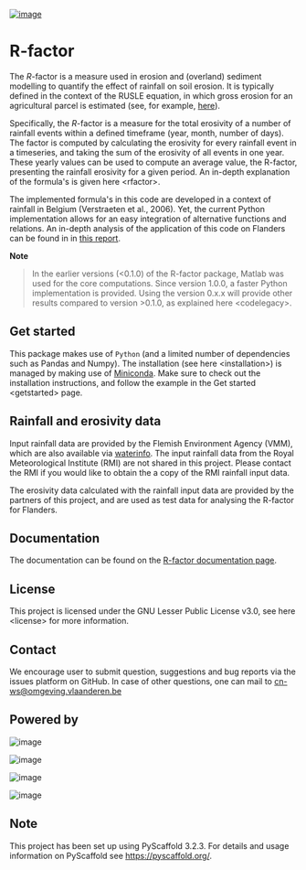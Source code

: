 [![image](https://zenodo.org/badge/364504726.svg)](https://zenodo.org/badge/latestdoi/364504726)

R-factor
========

The $R$-factor is a measure used in erosion and (overland) sediment
modelling to quantify the effect of rainfall on soil erosion. It is
typically defined in the context of the RUSLE equation, in which gross
erosion for an agricultural parcel is estimated (see, for example,
[here](https://docs.fluves.net/cnws-pascal//)).

Specifically, the $R$-factor is a measure for the total erosivity of a
number of rainfall events within a defined timeframe (year, month,
number of days). The factor is computed by calculating the erosivity for
every rainfall event in a timeseries, and taking the sum of the
erosivity of all events in one year. These yearly values can be used to
compute an average value, the R-factor, presenting the rainfall
erosivity for a given period. An in-depth explanation of the formula's
is given here \<rfactor\>.

The implemented formula's in this code are developed in a context of
rainfall in Belgium (Verstraeten et al., 2006). Yet, the current Python
implementation allows for an easy integration of alternative functions
and relations. An in-depth analysis of the application of this code on
Flanders can be found in in [this
report](https://www.friscris.be/nl/publications/herziening-van-de-neerslagerosiviteitsfactor-r-voor-de-vlaamse-erosiemodellering(9d4e2953-6c93-48d0-a1c2-d66d03c749aa).html).

__Note__

>
> In the earlier versions (\<0.1.0) of the R-factor package, Matlab was
> used for the core computations. Since version 1.0.0, a faster Python
> implementation is provided. Using the version 0.x.x will provide other
> results compared to version \>0.1.0, as explained here \<codelegacy\>.

Get started
-----------

This package makes use of `Python` (and a limited number of dependencies
such as Pandas and Numpy). The installation (see here \<installation\>)
is managed by making use of
[Miniconda](https://docs.conda.io/en/latest/miniconda.html). Make sure
to check out the installation instructions, and follow the example in
the Get started \<getstarted\> page.

Rainfall and erosivity data
---------------------------

Input rainfall data are provided by the
Flemish Environment Agency (VMM), which are also available via
[waterinfo](https://www.waterinfo.be). The input rainfall data from the
Royal Meteorological Institute (RMI) are not shared in this project.
Please contact the RMI if you would like to obtain the a copy of the RMI
rainfall input data.

The erosivity data calculated with the rainfall input data are provided
by the partners of this project, and are used as test data for analysing
the R-factor for Flanders.

Documentation
-------------

The documentation can be found on the [R-factor documentation
page](https://cn-ws.github.io/rfactor/index.html).

License
-------

This project is licensed under the GNU Lesser Public License v3.0, see
here \<license\> for more information.

Contact
-------

We encourage user to submit question, suggestions and bug reports via
the issues platform on GitHub. In case of other questions, one can mail
to <cn-ws@omgeving.vlaanderen.be>

Powered by
----------

![image](../docs/_static/png/DepartementOmgeving_logo.png)

![image](../docs/_static/png/KULeuven_logo.png)

![image](../docs/_static/png/VMM_logo.png)

![image](../docs/_static/png/fluves_logo.png)

Note
----

This project has been set up using PyScaffold 3.2.3. For details and
usage information on PyScaffold see <https://pyscaffold.org/>.

